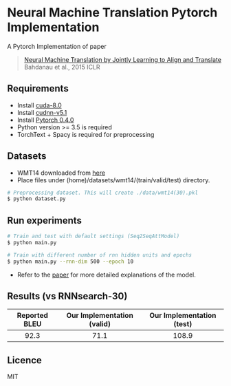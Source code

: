 # Neural Machine Translation Pytorch Implementation
A Pytorch Implementation of paper
> [Neural Machine Translation by Jointly Learning to Align and Translate](https://arxiv.org/abs/1409.0473) <br>
> Bahdanau et al., 2015 ICLR

## Requirements
- Install [cuda-8.0](https://developer.nvidia.com/cuda-downlaods)
- Install [cudnn-v5.1](https://developer.nvidia.com/cudnn)
- Install [Pytorch 0.4.0](https://pytorch.org/)
- Python version >= 3.5 is required
- TorchText + Spacy is required for preprocessing

## Datasets
- WMT14 downloaded from [here](http://www-lium.univ-lemans.fr/~schwenk/cslm_joint_paper/)
- Place files under (home)/datasets/wmt14/(train/valid/test) directory.

```bash
# Preprocessing dataset. This will create ./data/wmt14(30).pkl
$ python dataset.py
```

## Run experiments
```bash
# Train and test with default settings (Seq2SeqAttModel)
$ python main.py

# Train with different number of rnn hidden units and epochs
$ python main.py --rnn-dim 500 --epoch 10
```
- Refer to the [paper](https://arxiv.org/abs/1409.0473) for more detailed explanations of the model.

## Results (vs RNNsearch-30)
| Reported BLEU | Our Implementation (valid) | Our Implementation (test) |
|:-------------:|:--------------------------:|:-------------------------:|
|     92.3      |           71.1             |           108.9           |

## Licence
MIT
